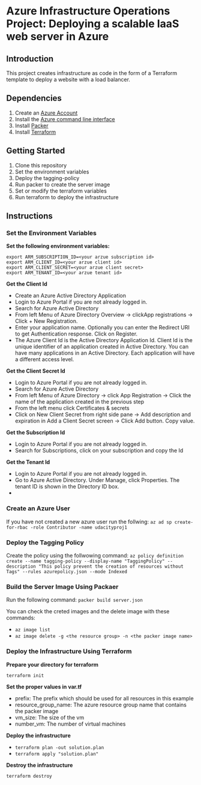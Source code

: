 # Azure Infrastructure Operations Project: Deploying a scalable IaaS web server in Azure

## Introduction
This project creates infrastructure as code in the form of a Terraform template to deploy a website with a load balancer.

## Dependencies
1. Create an [Azure Account](https://portal.azure.com) 
2. Install the [Azure command line interface](https://docs.microsoft.com/en-us/cli/azure/install-azure-cli?view=azure-cli-latest)
3. Install [Packer](https://www.packer.io/downloads)
4. Install [Terraform](https://www.terraform.io/downloads.html)

## Getting Started
1. Clone this repository
2. Set the environment variables
3. Deploy the tagging-policy
4. Run packer to create the server image
5. Set or modify the terraform variables
6. Run terraform to deploy the infrastructure

## Instructions

### Set the Environment Variables

**Set the following environment variables:**
```
export ARM_SUBSCRIPTION_ID=<your arzue subscription id>
export ARM_CLIENT_ID=<your arzue client id>
export ARM_CLIENT_SECRET=<your arzue client secret>
export ARM_TENANT_ID=<your arzue tenant id>
```

**Get the Client Id**
- Create an Azure Active Directory Application
- Login to Azure Portal if you are not already logged in.
- Search for Azure Active Directory
- From left Menu of Azure Directory Overview -> clickApp registrations -> Click + New Registration.
- Enter your application name. Optionally you can enter the Redirect URI to get Authentication response. Click on Register.
- The Azure Client Id is the Active Directory Application Id. Client Id is the unique identifier of an application created in Active Directory. You can have many applications in an Active Directory. Each application will have a different access level.

**Get the Client Secret Id**
- Login to Azure Portal if you are not already logged in.
- Search for Azure Active Directory
- From left Menu of Azure Directory -> click App Registration -> Click the name of the application created in the previous step
- From the left menu click Certificates & secrets
- Click on New Client Secret from right side pane -> Add description and expiration in Add a Client Secret screen -> Click Add button. Copy value.

**Get the Subscription Id**
- Login to Azure Portal if you are not already logged in.
- Search for Subscriptions, click on your subscription and copy the Id

**Get the Tenant Id**
- Login to Azure Portal if you are not already logged in.
- Go to Azure Active Directory. Under Manage, click Properties. The tenant ID is shown in the Directory ID box.
- 
### Create an Azure User
If you have not created a new azure user run the follwing:
```az ad sp create-for-rbac -role Contributor -name udacityproj1```

### Deploy the Tagging Policy
Create the policy using the follwowing command:
```az policy definition create --name tagging-policy --display-name "TaggingPolicy" --description "This policy prevent the creation of resources without Tags" --rules azurepolicy.json --mode Indexed```

### Build the Server Image Using Packaer

Run the following command:
```packer build server.json```

You can check the creted images and the delete image with these commands:

- ```az image list```
- ```az image delete -g <the resource group> -n <the packer image name>```


### Deploy the Infrastructure Using Terraform

**Prepare your directory for terraform**

```terraform init```

**Set the proper values in var.tf**

- prefix: The prefix which should be used for all resources in this example
- resource_group_name: The azure resource group name that contains the packer image
- vm_size: The size of the vm
- number_vm: The number of virtual machines

**Deploy the infrastructure**

- ```terraform plan -out solution.plan```
- ```terraform apply "solution.plan"```

**Destroy the infrastructure**

```terraform destroy```


